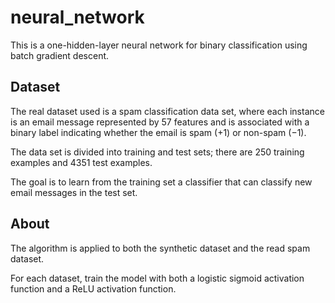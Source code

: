 # neural_network
This is a one-hidden-layer neural network for binary classification using batch gradient descent.

## Dataset
The real dataset used is a spam classification data set, where each instance is an email message represented by 57 features and is associated with a binary label indicating whether the email is spam (+1) or non-spam (−1). 

The data set is divided into training and test sets; there are 250 training examples and 4351 test examples. 

The goal is to learn from the training set a classifier that can classify new email messages in the test set.

## About
The algorithm is applied to both the synthetic dataset and the read spam dataset. 

For each dataset, train the model with both a logistic sigmoid activation function and a ReLU activation function.
